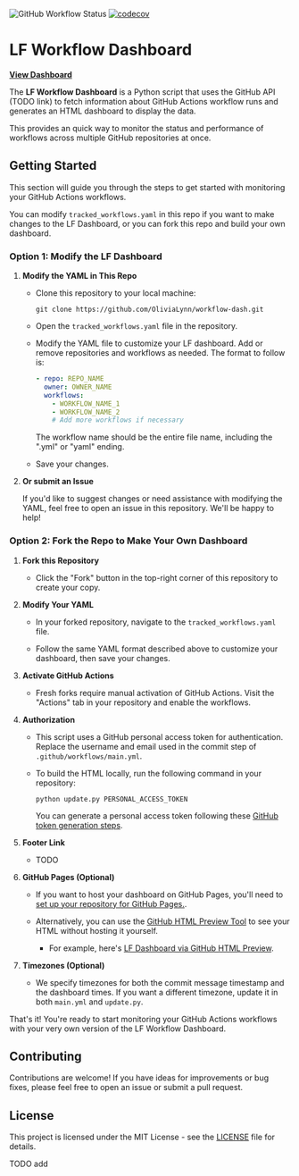 ![GitHub Workflow Status](https://img.shields.io/github/actions/workflow/status/OliviaLynn/lf-workflow-dash/ci.yml)
[![codecov](https://codecov.io/gh/OliviaLynn/lf-workflow-dash/branch/master/graph/badge.svg)](https://codecov.io/gh/OliviaLynn/lf-workflow-dash)

# LF Workflow Dashboard

**[View Dashboard](https://olivialynn.github.io/lf-workflow-dash/)**

The **LF Workflow Dashboard** is a Python script that uses the GitHub API (TODO link) to fetch information about GitHub Actions workflow runs and generates an HTML dashboard to display the data. 

This provides an quick way to monitor the status and performance of workflows across multiple GitHub repositories at once.

## Getting Started

This section will guide you through the steps to get started with monitoring your GitHub Actions workflows.

You can modify `tracked_workflows.yaml` in this repo if you want to make changes to the LF Dashboard, or you can fork this repo and build your own dashboard.

### Option 1: Modify the LF Dashboard

1. **Modify the YAML in This Repo**

   - Clone this repository to your local machine:

     ```shell
     git clone https://github.com/OliviaLynn/workflow-dash.git
     ```

   - Open the `tracked_workflows.yaml` file in the repository.

   - Modify the YAML file to customize your LF dashboard. Add or remove repositories and workflows as needed. The format to follow is:

     ```yaml
     - repo: REPO_NAME
       owner: OWNER_NAME
       workflows:
         - WORKFLOW_NAME_1
         - WORKFLOW_NAME_2
         # Add more workflows if necessary
     ```
        The workflow name should be the entire file name, including the ".yml" or "yaml" ending.
   - Save your changes.

2. **Or submit an Issue**

   If you'd like to suggest changes or need assistance with modifying the YAML, feel free to open an issue in this repository. We'll be happy to help!

### Option 2: Fork the Repo to Make Your Own Dashboard

1. **Fork this Repository**

   - Click the "Fork" button in the top-right corner of this repository to create your copy.

2. **Modify Your YAML**

   - In your forked repository, navigate to the `tracked_workflows.yaml` file.

   - Follow the same YAML format described above to customize your dashboard, then save your changes.

3. **Activate GitHub Actions**

   - Fresh forks require manual activation of GitHub Actions. Visit the "Actions" tab in your repository and enable the workflows.

4. **Authorization**

   - This script uses a GitHub personal access token for authentication. Replace the username and email used in the commit step of `.github/workflows/main.yml`.

   - To build the HTML locally, run the following command in your repository:

     ```shell
     python update.py PERSONAL_ACCESS_TOKEN
     ```

     You can generate a personal access token following these [GitHub token generation steps](TODO_ADD_LINK).

5. **Footer Link**
    - TODO

6. **GitHub Pages (Optional)**

   - If you want to host your dashboard on GitHub Pages, you'll need to [set up your repository for GitHub Pages.](TODO_ADD_LINK).

   - Alternatively, you can use the [GitHub HTML Preview Tool](https://htmlpreview.github.io/?) to see your HTML without hosting it yourself. 
      - For example, here's [LF Dashboard via GitHub HTML Preview](https://htmlpreview.github.io/?url=https://github.com/OliviaLynn/workflow-dash/blob/main/index.html).

7. **Timezones (Optional)**

   - We specify timezones for both the commit message timestamp and the dashboard times. If you want a different timezone, update it in both `main.yml` and `update.py`.


That's it! You're ready to start monitoring your GitHub Actions workflows with your very own version of the LF Workflow Dashboard.



## Contributing

Contributions are welcome! If you have ideas for improvements or bug fixes, please feel free to open an issue or submit a pull request.

## License

This project is licensed under the MIT License - see the [LICENSE](LICENSE) file for details.

TODO add
